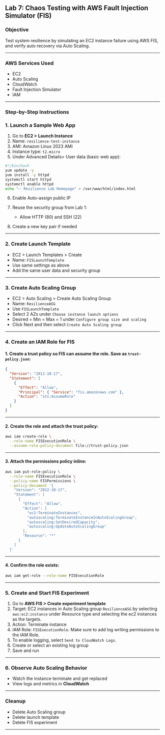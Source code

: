 ## Lab 7: Chaos Testing with AWS Fault Injection Simulator (FIS)

### Objective

Test system resilience by simulating an EC2 instance failure using AWS FIS, and verify auto recovery via Auto Scaling.

---

### AWS Services Used

* EC2
* Auto Scaling
* CloudWatch
* Fault Injection Simulator
* IAM

---

### Step-by-Step Instructions

### 1. Launch a Sample Web App

1. Go to **EC2 > Launch Instance**
2. Name: `resilience-test-instance`
3. AMI: Amazon Linux 2023 AMI
4. Instance type: `t2.micro`
5. Under Advanced Details> User data (basic web app):

```bash
#!/bin/bash
yum update -y
yum install -y httpd
systemctl start httpd
systemctl enable httpd
echo "✅ Resilience Lab Homepage" > /var/www/html/index.html
```

6. Enable Auto-assign public IP
7. Reuse the security group from Lab 1:

   * Allow HTTP (80) and SSH (22)
8. Create a new key pair if needed

---

### 2. Create Launch Template

* EC2 > Launch Templates > Create
* Name: `FISLaunchTemplate`
* Use same settings as above
* Add the same user data and security group

---

### 3. Create Auto Scaling Group

* EC2 > Auto Scaling > Create Auto Scaling Group
* Name: `ResilienceASG`
* Use `FISLaunchTemplate`
* Select 2 AZs under `Choose instance launch options`
* Desired = Min = Max = 1 under `Configure group size and scaling`
* Click Next and then select `Create Auto Scaling group`


---

### 4. Create an IAM Role for FIS

#### 1. Create a trust policy so FIS can assume the role. Save as `trust-policy.json`:

```json
{
  "Version": "2012-10-17",
  "Statement": [
    {
      "Effect": "Allow",
      "Principal": { "Service": "fis.amazonaws.com" },
      "Action": "sts:AssumeRole"
    }
  ]
}
```

---

#### 2. Create the role and attach the trust policy:

```bash
aws iam create-role \
  --role-name FISExecutionRole \
  --assume-role-policy-document file://trust-policy.json
```

---

#### 3. Attach the permissions policy inline:

```bash
aws iam put-role-policy \
  --role-name FISExecutionRole \
  --policy-name FISPermissions \
  --policy-document '{
    "Version": "2012-10-17",
    "Statement": [
      {
        "Effect": "Allow",
        "Action": [
          "ec2:TerminateInstances",
          "autoscaling:TerminateInstanceInAutoScalingGroup",
          "autoscaling:SetDesiredCapacity",
          "autoscaling:UpdateAutoScalingGroup"
        ],
        "Resource": "*"
      }
    ]
  }'
```

---

#### 4. Confirm the role exists:

```bash
aws iam get-role --role-name FISExecutionRole
```
---

### 5. Create and Start FIS Experiment

1. Go to **AWS FIS > Create experiment template**
2. Target: EC2 instances in Auto Scaling group `ResilienceASG` by selecting `aws:ec2:instance` under Resource type and selecting the ec2 instances as the targets.
3. Action: Terminate instance
4. IAM Role: `FISExecutionRole`. Make sure to add log writing permissions to the IAM Role.
5. To enable logging, select `Send to CloudWatch Logs`. 
6. Create or select an existing log group
7. Save and run

---

### 6. Observe Auto Scaling Behavior

* Watch the instance terminate and get replaced
* View logs and metrics in **CloudWatch**

---

### Cleanup

* Delete Auto Scaling group
* Delete launch template
* Delete FIS experiment

---
